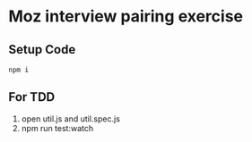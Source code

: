 # Moz interview pairing exercise

## Setup Code
```
npm i
```

## For TDD
1. open util.js and util.spec.js
2. npm run test:watch

